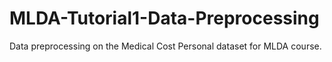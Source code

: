 # MLDA-Tutorial1-Data-Preprocessing
Data preprocessing on the Medical Cost Personal dataset for MLDA course.
